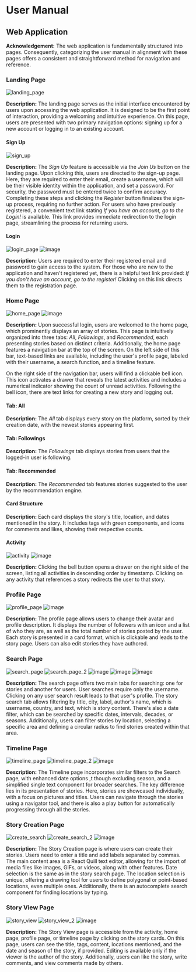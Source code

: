# User Manual

## Web Application

**Acknowledgement:** The web application is fundamentally structured into pages. Consequently, categorizing the user manual in alignment with these pages offers a consistent and straightforward method for navigation and reference.

### Landing Page

![landing_page](https://github.com/SWE574-G3/Living-Stories-App/assets/110849135/6e739968-be3d-4d64-81e0-f4d46b79caee)

**Description:** The landing page serves as the initial interface encountered by users upon accessing the web application. It is designed to be the first point of interaction, providing a welcoming and intuitive experience. On this page, users are presented with two primary navigation options: signing up for a new account or logging in to an existing account.

#### Sign Up

![sign_up](https://github.com/SWE574-G3/Living-Stories-App/assets/110849135/1abd6947-f584-451b-998a-b6d06384c680)

**Description:** The _Sign Up_ feature is accessible via the _Join Us_ button on the landing page. Upon clicking this, users are directed to the sign-up page. Here, they are required to enter their email, create a username, which will be their visible identity within the application, and set a password. For security, the password must be entered twice to confirm accuracy. Completing these steps and clicking the _Register_ button finalizes the sign-up process, requiring no further action. For users who have previously registered, a convenient text link stating _If you have an account, go to the Login!_ is available. This link provides immediate redirection to the login page, streamlining the process for returning users.

#### Login

![login_page](https://github.com/SWE574-G3/Living-Stories-App/assets/110849135/b57b56d0-ef83-4661-aba8-da12c735292c)
![image](https://github.com/SWE574-G3/Living-Stories-App/assets/110849135/637f4718-b478-4a68-bda8-c4016a07b6c9)

**Description:** Users are required to enter their registered email and password to gain access to the system. For those who are new to the application and haven't registered yet, there is a helpful text link provided: _If you don't have an account, go to the register!_ Clicking on this link directs them to the registration page.

### Home Page

![home_page](https://github.com/SWE574-G3/Living-Stories-App/assets/110849135/87572f82-960b-4865-8d16-c2ca5b4655bb)
![image](https://github.com/SWE574-G3/Living-Stories-App/assets/110849135/f9cfee83-426f-4d2f-89e1-a76463aaa89a)

**Description:** Upon successful login, users are welcomed to the home page, which prominently displays an array of stories. This page is intuitively organized into three tabs: _All_, _Followings_, and _Recommended_, each presenting stories based on distinct criteria. Additionally, the home page features a navigation bar at the top of the screen. On the left side of this bar, text-based links are available, including the user's profile page, labeled with their username, a search function, and a timeline feature.

On the right side of the navigation bar, users will find a clickable bell icon. This icon activates a drawer that reveals the latest activities and includes a numerical indicator showing the count of unread activities. Following the bell icon, there are text links for creating a new story and logging out.

#### Tab: All

**Description:** The _All_ tab displays every story on the platform, sorted by their creation date, with the newest stories appearing first.

#### Tab: Followings

**Description:** The _Followings_ tab displays stories from users that the logged-in user is following.

#### Tab: Recommended

**Description:** The _Recommended_ tab features stories suggested to the user by the recommendation engine.

#### Card Structure

**Description:** Each card displays the story's title, location, and dates mentioned in the story. It includes tags with green components, and icons for comments and likes, showing their respective counts.

#### Activity 

![activity](https://github.com/SWE574-G3/Living-Stories-App/assets/110849135/d6017a65-5776-4daf-9fb0-be42a07e9ce2)
![image](https://github.com/SWE574-G3/Living-Stories-App/assets/110849135/08772e80-9d08-433a-a373-b25b1812282b)

**Description:** Clicking the bell button opens a drawer on the right side of the screen, listing all activities in descending order by timestamp. Clicking on any activity that references a story redirects the user to that story.

### Profile Page

![profile_page](https://github.com/SWE574-G3/Living-Stories-App/assets/110849135/29824e15-fe53-4879-88da-7da86aa95128)
![image](https://github.com/SWE574-G3/Living-Stories-App/assets/110849135/1a83af54-9c05-47af-81af-c64e20b10a5f)

**Description:** The profile page allows users to change their avatar and profile description. It displays the number of followers with an icon and a list of who they are, as well as the total number of stories posted by the user. Each story is presented in a card format, which is clickable and leads to the story page. Users can also edit stories they have authored.

### Search Page

![search_page](https://github.com/SWE574-G3/Living-Stories-App/assets/110849135/8877480f-1e8c-4169-ae01-f0d0545f8c2b)
![search_page_2](https://github.com/SWE574-G3/Living-Stories-App/assets/110849135/118b5305-4bd4-4380-b1ce-7d6803615a85)
![image](https://github.com/SWE574-G3/Living-Stories-App/assets/110849135/cde0ae88-bda1-4e53-8a7c-fc85e5cfc98c)
![image](https://github.com/SWE574-G3/Living-Stories-App/assets/110849135/a676dde8-a0a7-49ae-b423-eb1b2dc752f7)
![image](https://github.com/SWE574-G3/Living-Stories-App/assets/110849135/fc0ee0e0-82b7-4e9b-966c-66c0a281abcb)

**Description:** The search page offers two main tabs for searching: one for stories and another for users. User searches require only the username. Clicking on any user search result leads to that user's profile. The story search tab allows filtering by title, city, label, author's name, which is username, country, and text, which is story content. There's also a date filter, which can be searched by specific dates, intervals, decades, or seasons. Additionally, users can filter stories by location, selecting a specific area and defining a circular radius to find stories created within that area.

### Timeline Page

![timeline_page](https://github.com/SWE574-G3/Living-Stories-App/assets/110849135/bd13538a-068f-4a49-b69d-c9b6b3b7db15)
![timeline_page_2](https://github.com/SWE574-G3/Living-Stories-App/assets/110849135/21f0a56d-83d3-44be-841b-f89523ce9e5a)
![image](https://github.com/SWE574-G3/Living-Stories-App/assets/110849135/96ee0ec1-0ee7-49a0-a67e-cb9b5c9e882f)

**Description:** The Timeline page incorporates similar filters to the Search page, with enhanced date options ,t though excluding season, and a simplified single text component for broader searches. The key difference lies in its presentation of stories. Here, stories are showcased individually, with a focus on pictures and titles. Users can navigate through the stories using a navigator tool, and there is also a play button for automatically progressing through all the stories.

### Story Creation Page

![create_search](https://github.com/SWE574-G3/Living-Stories-App/assets/110849135/4d8076c2-e160-4a1b-a4c0-1baa9e39a51b)
![create_search_2](https://github.com/SWE574-G3/Living-Stories-App/assets/110849135/0a16a5d7-9ab2-4384-a005-7b771dfec982)
![image](https://github.com/SWE574-G3/Living-Stories-App/assets/110849135/151c4277-e4df-45b1-96ce-7d8e0be38d1e)

**Description:** The Story Creation page is where users can create their stories. Users need to enter a title and add labels separated by commas. The main content area is a React Quill text editor, allowing for the import of media files like images, GIFs, or videos, along with other features. Date selection is the same as in the story search page. The location selection is unique, offering a drawing tool for users to define polygonal or point-based locations, even multiple ones. Additionally, there is an autocomplete search component for finding locations by typing.

### Story View Page

![story_view](https://github.com/SWE574-G3/Living-Stories-App/assets/110849135/b6712e9a-6a8d-4734-b0b1-1f0902aaab07)
![story_view_2](https://github.com/SWE574-G3/Living-Stories-App/assets/110849135/50c0d99d-55b6-49ca-8593-fd919c209409)
![image](https://github.com/SWE574-G3/Living-Stories-App/assets/110849135/df08f301-6de7-4836-924b-529c4d955020)

**Description:** The Story View page is accessible from the activity, home page, profile page, or timeline page by clicking on the story cards. On this page, users can see the title, tags, content, locations mentioned, and the date and season of the story, if provided. Editing is available only if the viewer is the author of the story. Additionally, users can like the story, write comments, and view comments made by others.

